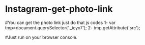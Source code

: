 # Instagram-get-photo-link
#You can get the photo link just do that js codes
1-	var tmp=document.querySelector('._icyx7');
2-	tmp.getAttribute('src');

#Just run on your browser console.